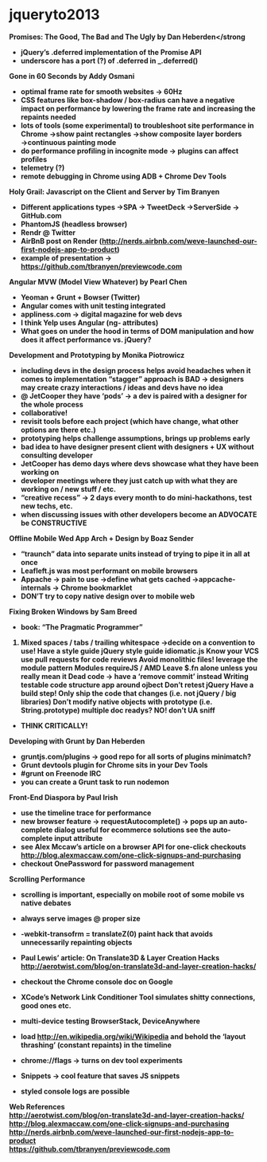 jqueryto2013
============



<strong>Promises: The Good, The Bad and The Ugly by Dan Heberden</strong
- jQuery’s .deferred implementation of the Promise API
- underscore has a port (?) of .deferred in _.deferred()

<strong>Gone in 60 Seconds by Addy Osmani</strong>
- optimal frame rate for smooth websites → 60Hz
- CSS features like box-shadow / box-radius can have a negative impact on performance by lowering the frame rate and increasing the repaints needed
- lots of tools (some experimental) to troubleshoot site performance in Chrome
    →show paint rectangles
    →show composite layer borders
    →continuous painting mode
- do performance profiling in incognite mode → plugins can affect profiles
- telemetry (?)
- remote debugging in Chrome using ADB + Chrome Dev Tools

<strong>Holy Grail: Javascript on the Client and Server by Tim Branyen</strong>
- Different applications types
    →SPA → TweetDeck
    →ServerSide → GitHub.com
- PhantomJS (headless browser)
- Rendr @ Twitter
- AirBnB post on Render (http://nerds.airbnb.com/weve-launched-our-first-nodejs-app-to-product)
- example of presentation → https://github.com/tbranyen/previewcode.com

<strong>Angular MVW (Model View Whatever) by Pearl Chen</strong>
- Yeoman + Grunt + Bowser (Twitter)
- Angular comes with unit testing integrated
- appliness.com →  digital magazine for web devs
- I think Yelp uses Angular (ng- attributes)
- What goes on under the hood in terms of DOM manipulation and how does it affect performance vs. jQuery?

<strong>Development and Prototyping by Monika Piotrowicz</strong>
- including devs in the design process helps avoid headaches when it comes to implementation
“stagger” approach is BAD → designers may create crazy interactions / ideas and devs have no idea
- @ JetCooper they have ‘pods’ → a dev is paired with a designer for the whole process
- collaborative!
- revisit tools before each project (which have change, what other options are there etc.)
- prototyping helps challenge assumptions, brings up problems early
- bad idea to have designer present client with designers + UX without consulting developer
- JetCooper has demo days where devs showcase what they have been working on
- developer meetings where they just catch up with what they are working on / new stuff / etc.
- “creative recess” → 2 days every month to do mini-hackathons, test new techs, etc.
- when discussing issues with other developers become an ADVOCATE
be CONSTRUCTIVE

<strong>Offline Mobile Wed App Arch + Design by Boaz Sender</strong>
- “traunch” data into separate units instead of trying to pipe it in all at once
- Leafleft.js was most performant on mobile browsers
- Appache → pain to use 
    →define what gets cached
    →appcache-internals → Chrome bookmarklet
- DON’T try to copy native design over to mobile web

<strong>Fixing Broken Windows by Sam Breed</strong>
- book: “The Pragmatic Programmer”
1) Mixed spaces / tabs / trailing whitespace
    →decide on a convention to use!
Have a style guide
jQuery style guide
idiomatic.js
Know your VCS
use pull requests for code reviews
Avoid monolithic files!
leverage the module pattern
Modules
requireJS / AMD
Leave $.fn alone unless you really mean it
Dead code → have a ‘remove commit’ instead
Writing testable code
structure app around ojbect
Don’t retest jQuery
Have a build step! Only ship the code that changes (i.e. not jQuery / big libraries)
Don’t modify native objects with prototype (i.e. String.prototype)
multiple doc readys? NO!
don’t UA sniff
- THINK CRITICALLY!

<strong>Developing with Grunt by Dan Heberden</strong>
- gruntjs.com/plugins → good repo for all sorts of plugins
minimatch?
- Grunt devtools plugin for Chrome
sits in your Dev Tools
- #grunt on Freenode IRC
- you can create a Grunt task to run nodemon

<strong>Front-End Diaspora by Paul Irish</strong>
- use the timeline trace for performance
- new browser feature → requestAutocomplete() → pops up an auto-complete dialog
useful for ecommerce solutions
see the auto-complete input attribute
- see Alex Mccaw’s article on a browser API for one-click checkouts
http://blog.alexmaccaw.com/one-click-signups-and-purchasing 
- checkout OnePassword for password management

Scrolling Performance
- scrolling is important, especially on mobile
root of some mobile vs native debates
- always serve images @ proper size
- -webkit-transofrm = translateZ(0)
paint hack that avoids unnecessarily repainting objects
- Paul Lewis’ article: On Translate3D & Layer Creation Hacks
http://aerotwist.com/blog/on-translate3d-and-layer-creation-hacks/
- checkout the Chrome console doc on Google 

- XCode’s Network Link Conditioner Tool
simulates shitty connections, good ones etc.
- multi-device testing
BrowserStack, DeviceAnywhere
- load http://en.wikipedia.org/wiki/Wikipedia and behold the ‘layout thrashing’ (constant repaints) in the timeline
- chrome://flags → turns on dev tool experiments
- Snippets → cool feature that saves JS snippets
- styled console logs are possible

 Web References<br>
http://aerotwist.com/blog/on-translate3d-and-layer-creation-hacks/<br>
http://blog.alexmaccaw.com/one-click-signups-and-purchasing<br>
http://nerds.airbnb.com/weve-launched-our-first-nodejs-app-to-product<br>
https://github.com/tbranyen/previewcode.com<br>
